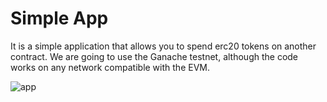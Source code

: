 # Simple App
It is a simple application that allows you to spend erc20 tokens on another contract.
We are going to use the Ganache testnet, although the code works on any network compatible with the EVM.

![app](https://github.com/vitalspace/svelte-simple-erc20/assets/29004070/848f2be1-659c-41cf-937c-4d9d763a5431)

